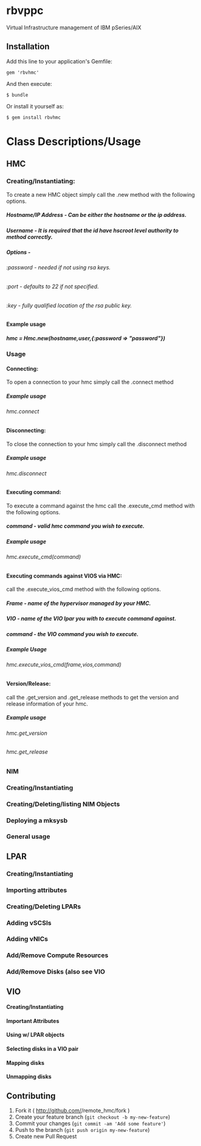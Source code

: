 ﻿# rbvppc

Virtual Infrastructure management of IBM pSeries/AIX

## Installation

Add this line to your application's Gemfile:

    gem 'rbvhmc'

And then execute:

    $ bundle

Or install it yourself as:

    $ gem install rbvhmc

# Class Descriptions/Usage
## <bold>HMC</bold>
### Creating/Instantiating:
 To create a new HMC object simply call the .new method with the following options.
##### Hostname/IP Address - Can be either the hostname or the ip address.
##### Username - It is required that the id have hscroot level authority to method correctly.
##### Options -
###### :password - needed if not using rsa keys.
###### :port - defaults to 22 if not specified.
###### :key - fully qualified location of the rsa public key.
#### <bold>Example usage</bold>
##### hmc = Hmc.new(hostname,user,{:password => "password"})
### Usage
#### Connecting:
 To open a connection to your hmc simply call the .connect method 
##### Example usage
###### hmc.connect
#### Disconnecting:
 To close the connection to your hmc simply call the .disconnect method
##### Example usage
###### hmc.disconnect
#### Executing command: 
 To execute a command against the hmc call the .execute_cmd method with the following options.
##### command - valid hmc command you wish to execute.
##### Example usage
###### hmc.execute_cmd(command)
#### Executing commands against VIOS via HMC:
 call the .execute_vios_cmd method with the following options.
##### Frame - name of the hypervisor managed by your HMC. 
##### VIO - name of the VIO lpar you with to execute command against.
##### command - the VIO command you wish to execute.
##### Example Usage
###### hmc.execute_vios_cmd(frame,vios,command)
#### Version/Release:
 call the .get_version and .get_release methods to get the version and release information of your hmc.
##### Example usage
###### hmc.get_version
###### hmc.get_release
### NIM
### Creating/Instantiating
### Creating/Deleting/listing NIM Objects
### Deploying a mksysb
### General usage
## LPAR
### Creating/Instantiating
### Importing attributes
### Creating/Deleting LPARs
### Adding vSCSIs
### Adding vNICs
### Add/Remove Compute Resources
### Add/Remove Disks (also see VIO
## VIO
#### Creating/Instantiating
#### Important Attributes
#### Using w/ LPAR objects
#### Selecting disks in a VIO pair
#### Mapping disks
#### Unmapping disks



## Contributing

1. Fork it ( http://github.com/<my-github-username>/remote_hmc/fork )
2. Create your feature branch (`git checkout -b my-new-feature`)
3. Commit your changes (`git commit -am 'Add some feature'`)
4. Push to the branch (`git push origin my-new-feature`)
5. Create new Pull Request

